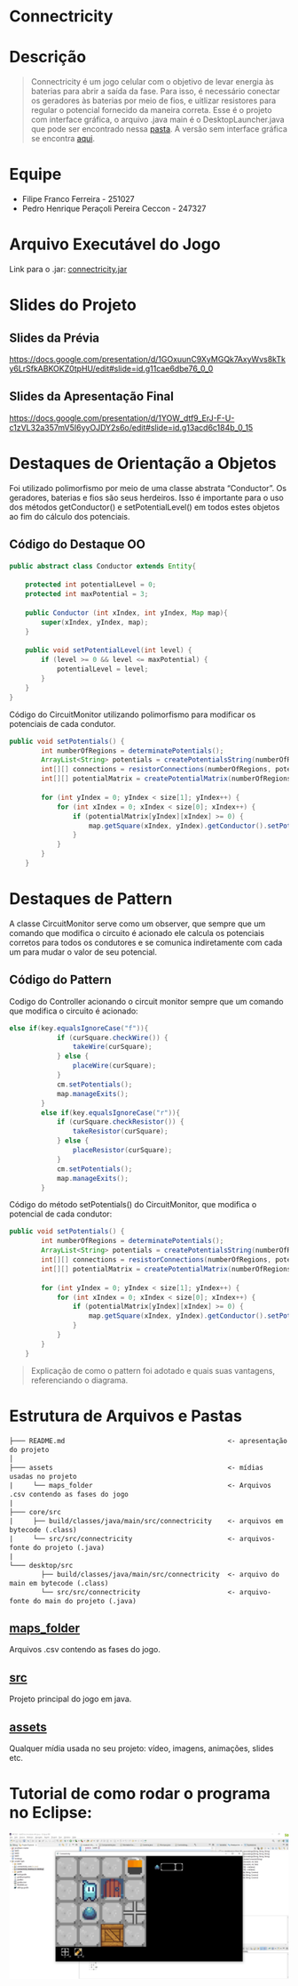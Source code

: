 # Connectricity

# Descrição

> Connectricity é um jogo celular com o objetivo de levar energia às baterias para abrir a saída da fase. Para isso, é necessário conectar os geradores às baterias por meio de fios, e uitlizar resistores para regular o potencial fornecido da maneira correta.
Esse é o projeto com interface gráfica, o arquivo .java main é o DesktopLauncher.java que pode ser encontrado nessa [pasta](https://github.com/filipe-e-pedro/MC322-A_1s_2022/tree/main/projeto-lgdx/desktop/src/src/connectricity). A versão sem interface gráfica se encontra [aqui](https://github.com/filipe-e-pedro/MC322-A_1s_2022/tree/main/projeto).

# Equipe
* Filipe Franco Ferreira - 251027
* Pedro Henrique Peraçoli Pereira Ceccon - 247327

# Arquivo Executável do Jogo

Link para o .jar: [connectricity.jar](https://drive.google.com/drive/folders/1WL17o8a_5FCVKHCNIZUWu5nxxDBHZqtz?usp=sharing)

# Slides do Projeto

## Slides da Prévia
https://docs.google.com/presentation/d/1GOxuunC9XyMGQk7AxyWvs8kTky6LrSfkABKOKZ0tpHU/edit#slide=id.g11cae6dbe76_0_0

## Slides da Apresentação Final
https://docs.google.com/presentation/d/1YOW_dtf9_ErJ-F-U-c1zVL32a357mV5I6yyOJDY2s6o/edit#slide=id.g13acd6c184b_0_15

# Destaques de Orientação a Objetos
Foi utilizado polimorfismo por meio de uma classe abstrata “Conductor”.
Os geradores, baterias e fios são seus herdeiros.
Isso é importante para o uso dos métodos getConductor() e setPotentialLevel() em todos estes objetos ao fim do cálculo dos potenciais.

## Código do Destaque OO
~~~java
public abstract class Conductor extends Entity{

    protected int potentialLevel = 0;
    protected int maxPotential = 3;

    public Conductor (int xIndex, int yIndex, Map map){
		super(xIndex, yIndex, map);
	}
    
    public void setPotentialLevel(int level) {
        if (level >= 0 && level <= maxPotential) {
            potentialLevel = level;
        }
    }
}
~~~~

Código do CircuitMonitor utilizando polimorfismo para modificar os potenciais de cada condutor.
~~~java
public void setPotentials() {
        int numberOfRegions = determinatePotentials();
        ArrayList<String> potentials = createPotentialsString(numberOfRegions);
        int[][] connections = resistorConnections(numberOfRegions, potentials);
        int[][] potentialMatrix = createPotentialMatrix(numberOfRegions, potentials, connections);

        for (int yIndex = 0; yIndex < size[1]; yIndex++) {
            for (int xIndex = 0; xIndex < size[0]; xIndex++) {
                if (potentialMatrix[yIndex][xIndex] >= 0) {
                    map.getSquare(xIndex, yIndex).getConductor().setPotentialLevel(potentialMatrix[yIndex][xIndex]);
                }
            }
        }
    }
~~~

# Destaques de Pattern
A classe CircuitMonitor serve como um observer, que sempre que um comando que modifica o circuito é acionado ele calcula os potenciais corretos para todos os condutores e se comunica indiretamente com cada um para mudar o valor de seu potencial.

## Código do Pattern
Codigo do Controller acionando o circuit monitor sempre que um comando que modifica o circuito é acionado:
~~~java
else if(key.equalsIgnoreCase("f")){
            if (curSquare.checkWire()) {
                takeWire(curSquare);
            } else {
                placeWire(curSquare);
            }
            cm.setPotentials();
            map.manageExits();
        }
        else if(key.equalsIgnoreCase("r")){
            if (curSquare.checkResistor()) {
                takeResistor(curSquare);
            } else {
                placeResistor(curSquare);
            }
            cm.setPotentials();
            map.manageExits();
        }
~~~

Código do método setPotentials() do CircuitMonitor, que modifica o potencial de cada condutor:
~~~java
public void setPotentials() {
        int numberOfRegions = determinatePotentials();
        ArrayList<String> potentials = createPotentialsString(numberOfRegions);
        int[][] connections = resistorConnections(numberOfRegions, potentials);
        int[][] potentialMatrix = createPotentialMatrix(numberOfRegions, potentials, connections);

        for (int yIndex = 0; yIndex < size[1]; yIndex++) {
            for (int xIndex = 0; xIndex < size[0]; xIndex++) {
                if (potentialMatrix[yIndex][xIndex] >= 0) {
                    map.getSquare(xIndex, yIndex).getConductor().setPotentialLevel(potentialMatrix[yIndex][xIndex]);
                }
            }
        }
    }
~~~

> Explicação de como o pattern foi adotado e quais suas vantagens, referenciando o diagrama.

# Estrutura de Arquivos e Pastas

~~~
├─── README.md                                         <- apresentação do projeto
│
├─── assets                                            <- mídias usadas no projeto
|     └── maps_folder                                  <- Arquivos .csv contendo as fases do jogo
|
├─── core/src           
|     ├── build/classes/java/main/src/connectricity    <- arquivos em bytecode (.class)
|     └── src/src/connectricity                        <- arquivos-fonte do projeto (.java)
|
└─── desktop/src                              
        ├── build/classes/java/main/src/connectricity  <- arquivo do main em bytecode (.class)
        └── src/src/connectricity                      <- arquivo-fonte do main do projeto (.java)
~~~


## [maps_folder](https://github.com/filipe-e-pedro/MC322-A_1s_2022/tree/main/projeto-lgdx/assets/maps_folder)

Arquivos .csv contendo as fases do jogo.

## [src](https://github.com/filipe-e-pedro/MC322-A_1s_2022/tree/main/projeto-lgdx)

Projeto principal do jogo em java.

## [assets](https://github.com/filipe-e-pedro/MC322-A_1s_2022/tree/main/projeto-lgdx/assets)

Qualquer mídia usada no seu projeto: vídeo, imagens, animações, slides etc.

# Tutorial de como rodar o programa no Eclipse:
[![Tutorial Eclipse](https://github.com/filipe-e-pedro/MC322-A_1s_2022/blob/main/imagens/tutorial.PNG)](https://drive.google.com/drive/folders/1PGl_afuXQMtUjWaVt8GY6R_hzqNhJoDg?usp=sharing)
